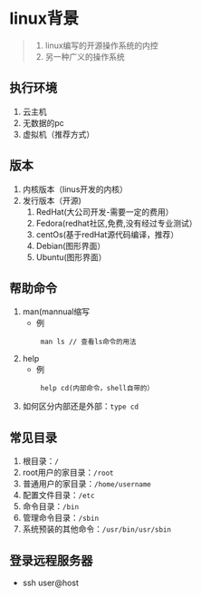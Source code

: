 # linux背景
> 1. linux编写的开源操作系统的内控
> 2. 另一种广义的操作系统

## 执行环境
1. 云主机
2. 无数据的pc
3. 虚拟机（推荐方式）
## 版本
1. 内核版本（linus开发的内核）
2. 发行版本（开源)
   1. RedHat(大公司开发-需要一定的费用）
   2. Fedora(redhat社区,免费,没有经过专业测试）
   3. centOs(基于redHat源代码编译，推荐）
   4. Debian(图形界面）
   5. Ubuntu(图形界面）
## 帮助命令
1. man(mannual缩写
   + 例
     ```
      man ls // 查看ls命令的用法
     ``` 
2. help
   + 例 
     ```
      help cd(内部命令，shell自带的）
     ``` 
3. 如何区分内部还是外部：`type cd`

## 常见目录
1. 根目录：`/`
2. root用户的家目录：`/root`
3. 普通用户的家目录：`/home/username`
4. 配置文件目录：`/etc`
5. 命令目录：`/bin`
6. 管理命令目录：`/sbin `
7. 系统预装的其他命令：`/usr/bin/usr/sbin`

## 登录远程服务器
+ ssh user@host